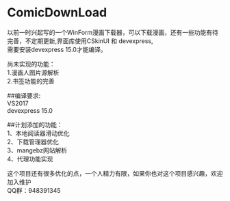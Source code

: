 # ComicDownLoad
以前一时兴起写的一个WinForm漫画下载器，可以下载漫画，还有一些功能有待完善，不定期更新,界面库使用CSkinUI 和 devexpress,<br>
需要安装devexpress 15.0才能编译。<br>

尚未实现的功能：<br>
1.漫画人图片源解析<br>
2.书签功能的完善<br>

##编译要求:<br>
VS2017<br>
devexpress 15.0<br>

##计划添加的功能：<br>
1、本地阅读器滑动优化<br>
2、下载管理器优化<br>
3、mangebz网站解析<br>
4、代理功能实现<br>

这个项目还有很多优化的点，一个人精力有限，如果你也对这个项目感兴趣，欢迎加入维护<br>
QQ群：948391345<br>
